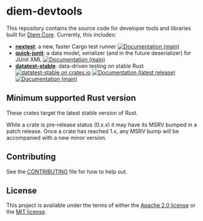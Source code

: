 # diem-devtools

This repository contains the source code for developer tools and libraries built for
[Diem Core](https://github.com/diem/diem/). Currently, this includes:

* [**nextest**](nextest): a new, faster Cargo test runner [![Documentation (main)](https://img.shields.io/badge/docs-main-brightgreen)](https://diem.github.io/diem-devtools/rustdoc/nextest-runner/)
* [**quick-junit**](quick-junit): a data model, serializer (and in the future deserializer) for JUnit XML [![Documentation (main)](https://img.shields.io/badge/docs-main-brightgreen)](https://diem.github.io/diem-devtools/rustdoc/quick_junit/)
* [**datatest-stable**](datatest-stable): data-driven testing on stable Rust [![datatest-stable on crates.io](https://img.shields.io/crates/v/datatest-stable)](https://crates.io/crates/datatest-stable) [![Documentation (latest release)](https://docs.rs/datatest-stable/badge.svg)](https://docs.rs/datatest-stable/) [![Documentation (main)](https://img.shields.io/badge/docs-main-brightgreen)](https://diem.github.io/diem-devtools/rustdoc/datatest_stable/) 

## Minimum supported Rust version

These crates target the latest stable version of Rust.

While a crate is pre-release status (0.x.x) it may have its MSRV bumped in a patch release. Once a crate has reached
1.x, any MSRV bump will be accompanied with a new minor version.

## Contributing

See the [CONTRIBUTING](CONTRIBUTING.md) file for how to help out.

## License

This project is available under the terms of either the [Apache 2.0 license](LICENSE-APACHE) or the [MIT
license](LICENSE-MIT).
